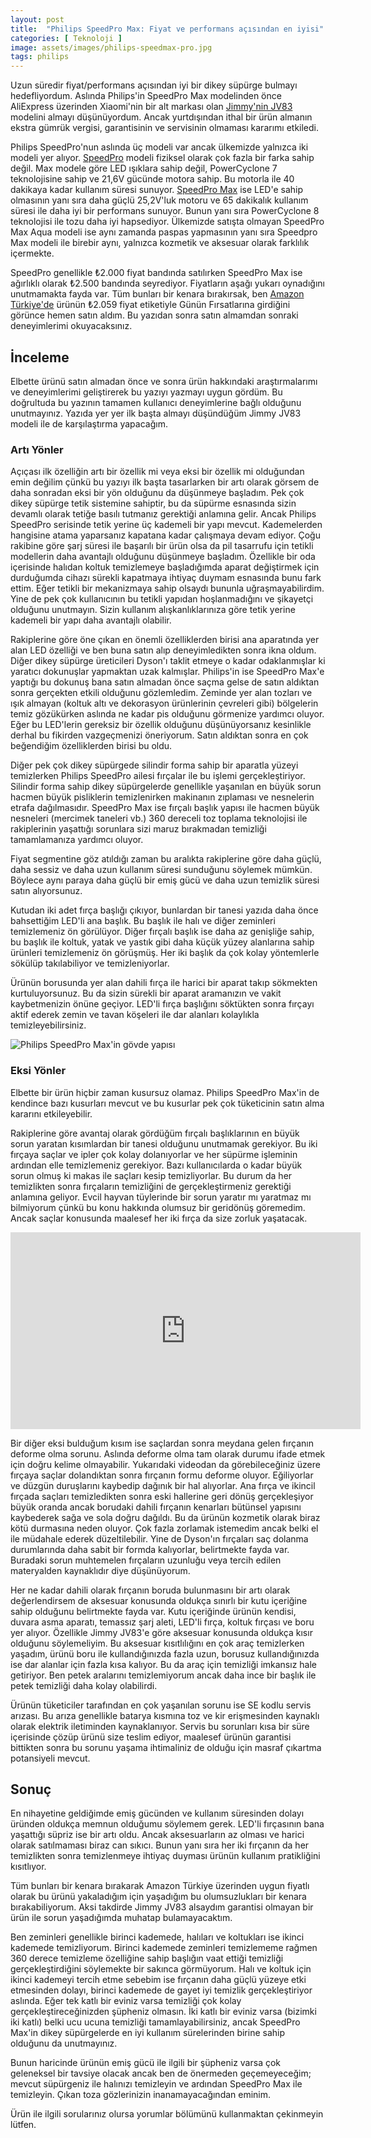```yaml
---
layout: post
title:  "Philips SpeedPro Max: Fiyat ve performans açısından en iyisi"
categories: [ Teknoloji ]
image: assets/images/philips-speedmax-pro.jpg
tags: philips
---
```

Uzun süredir fiyat/performans açısından iyi bir dikey süpürge bulmayı hedefliyordum. Aslında Philips'in SpeedPro Max modelinden önce AliExpress üzerinden Xiaomi'nin bir alt markası olan [Jimmy'nin JV83](https://tr.aliexpress.com/item/33020305939.html) modelini almayı düşünüyordum. Ancak yurtdışından ithal bir ürün almanın ekstra gümrük vergisi, garantisinin ve servisinin olmaması kararımı etkiledi.

Philips SpeedPro'nun aslında üç modeli var ancak ülkemizde yalnızca iki modeli yer alıyor. [SpeedPro](https://www.philips.com.tr/c-p/FC6724_01/speedpro-kablosuz-sarjli-dikey-suepuerge) modeli fiziksel olarak çok fazla bir farka sahip değil. Max modele göre LED ışıklara sahip değil, PowerCyclone 7 teknolojisine sahip ve 21,6V gücünde motora sahip. Bu motorla ile 40 dakikaya kadar kullanım süresi sunuyor. [SpeedPro Max](https://www.philips.com.tr/c-p/FC6823_01/speedpro-max-kablosuz-suepuerge) ise LED'e sahip olmasının yanı sıra daha güçlü 25,2V'luk motoru ve 65 dakikalık kullanım süresi ile daha iyi bir performans sunuyor. Bunun yanı sıra PowerCyclone 8 teknolojisi ile tozu daha iyi hapsediyor. Ülkemizde satışta olmayan SpeedPro Max Aqua modeli ise aynı zamanda paspas yapmasının yanı sıra Speedpro Max modeli ile birebir aynı, yalnızca kozmetik ve aksesuar olarak farklılık içermekte.

SpeedPro genellikle ₺2.000 fiyat bandında satılırken SpeedPro Max ise ağırlıklı olarak ₺2.500 bandında seyrediyor. Fiyatların aşağı yukarı oynadığını unutmamakta fayda var. Tüm bunları bir kenara bırakırsak, ben [Amazon Türkiye'de](https://www.amazon.com.tr/Philips-FC6823-01-SpeedPro-Kablosuz/dp/B079Q8LBZ4/) ürünün ₺2.059 fiyat etiketiyle Günün Fırsatlarına girdiğini görünce hemen satın aldım. Bu yazıdan sonra satın almamdan sonraki deneyimlerimi okuyacaksınız.

## İnceleme
Elbette ürünü satın almadan önce ve sonra ürün hakkındaki araştırmalarımı ve deneyimlerimi geliştirerek bu yazıyı yazmayı uygun gördüm. Bu doğrultuda bu yazının tamamen kullanıcı deneyimlerine bağlı olduğunu unutmayınız. Yazıda yer yer ilk başta almayı düşündüğüm Jimmy JV83 modeli ile de karşılaştırma yapacağım.

### Artı Yönler
Açıçası ilk özelliğin artı bir özellik mi veya eksi bir özellik mi olduğundan emin değilim çünkü bu yazıyı ilk başta tasarlarken bir artı olarak görsem de daha sonradan eksi bir yön olduğunu da düşünmeye başladım. Pek çok dikey süpürge tetik sistemine sahiptir, bu da süpürme esnasında sizin devamlı olarak tetiğe basılı tutmanız gerektiği anlamına gelir. Ancak Philips SpeedPro serisinde tetik yerine üç kademeli bir yapı mevcut. Kademelerden hangisine atama yaparsanız kapatana kadar çalışmaya devam ediyor. Çoğu rakibine göre şarj süresi ile başarılı bir ürün olsa da pil tasarrufu için tetikli modellerin daha avantajlı olduğunu düşünmeye başladım. Özellikle bir oda içerisinde halıdan koltuk temizlemeye başladığımda aparat değiştirmek için durduğumda cihazı sürekli kapatmaya ihtiyaç duymam esnasında bunu fark ettim. Eğer tetikli bir mekanizmaya sahip olsaydı bununla uğraşmayabilirdim. Yine de pek çok kullanıcının bu tetikli yapıdan hoşlanmadığını ve şikayetçi olduğunu unutmayın. Sizin kullanım alışkanlıklarınıza göre tetik yerine kademeli bir yapı daha avantajlı olabilir.

Rakiplerine göre öne çıkan en önemli özelliklerden birisi ana aparatında yer alan LED özelliği ve ben buna satın alıp deneyimledikten sonra ikna oldum. Diğer dikey süpürge üreticileri Dyson'ı taklit etmeye o kadar odaklanmışlar ki yaratıcı dokunuşlar yapmaktan uzak kalmışlar. Philips'in ise SpeedPro Max'e yaptığı bu dokunuş bana satın almadan önce saçma gelse de satın aldıktan sonra gerçekten etkili olduğunu gözlemledim. Zeminde yer alan tozları ve ışık almayan (koltuk altı ve dekorasyon ürünlerinin çevreleri gibi) bölgelerin temiz gözükürken aslında ne kadar pis olduğunu görmenize yardımcı oluyor. Eğer bu LED'lerin gereksiz bir özellik olduğunu düşünüyorsanız kesinlikle derhal bu fikirden vazgeçmenizi öneriyorum. Satın aldıktan sonra en çok beğendiğim özelliklerden birisi bu oldu.

Diğer pek çok dikey süpürgede silindir forma sahip bir aparatla yüzeyi temizlerken Philips SpeedPro ailesi fırçalar ile bu işlemi gerçekleştiriyor. Silindir forma sahip dikey süpürgelerde genellikle yaşanılan en büyük sorun hacmen büyük pisliklerin temizlenirken makinanın zıplaması ve nesnelerin etrafa dağılmasıdır. SpeedPro Max ise fırçalı başlık yapısı ile hacmen büyük nesneleri (mercimek taneleri vb.) 360 dereceli toz toplama teknolojisi ile rakiplerinin yaşattığı sorunlara sizi maruz bırakmadan temizliği tamamlamanıza yardımcı oluyor.

Fiyat segmentine göz atıldığı zaman bu aralıkta rakiplerine göre daha güçlü, daha sessiz ve daha uzun kullanım süresi sunduğunu söylemek mümkün. Böylece aynı paraya daha güçlü bir emiş gücü ve daha uzun temizlik süresi satın alıyorsunuz.

Kutudan iki adet fırça başlığı çıkıyor, bunlardan bir tanesi yazıda daha önce bahsettiğim LED'li ana başlık. Bu başlık ile halı ve diğer zeminleri temizlemeniz ön görülüyor. Diğer fırçalı başlık ise daha az genişliğe sahip, bu başlık ile koltuk, yatak ve yastık gibi daha küçük yüzey alanlarına sahip ürünleri temizlemeniz ön görüşmüş. Her iki başlık da çok kolay yöntemlerle sökülüp takılabiliyor ve temizleniyorlar.

Ürünün borusunda yer alan dahili fırça ile harici bir aparat takıp sökmekten kurtuluyorsunuz. Bu da sizin sürekli bir aparat aramanızın ve vakit kaybetmenizin önüne geçiyor. LED'li fırça başlığını söktükten sonra fırçayı aktif ederek zemin ve tavan köşeleri ile dar alanları kolaylıkla temizleyebilirsiniz.

![Philips SpeedPro Max'in gövde yapısı](assets/images/speedpro-max-2_optimized)

### Eksi Yönler
Elbette bir ürün hiçbir zaman kusursuz olamaz. Philips SpeedPro Max'in de kendince bazı kusurları mevcut ve bu kusurlar pek çok tüketicinin satın alma kararını etkileyebilir.

Rakiplerine göre avantaj olarak gördüğüm fırçalı başlıklarının en büyük sorun yaratan kısımlardan bir tanesi olduğunu unutmamak gerekiyor. Bu iki fırçaya saçlar ve ipler çok kolay dolanıyorlar ve her süpürme işleminin ardından elle temizlemeniz gerekiyor. Bazı kullanıcılarda o kadar büyük sorun olmuş ki makas ile saçları kesip temizliyorlar. Bu durum da her temizlikten sonra fırçaların temizliğini de gerçekleştirmeniz gerektiği anlamına geliyor. Evcil hayvan tüylerinde bir sorun yaratır mı yaratmaz mı bilmiyorum çünkü bu konu hakkında olumsuz bir geridönüş göremedim. Ancak saçlar konusunda maalesef her iki fırça da size zorluk yaşatacak.

<iframe width="560" height="315" src="https://www.youtube-nocookie.com/embed/gshEZFfkD6k" frameborder="0" allow="accelerometer; autoplay; clipboard-write; encrypted-media; gyroscope; picture-in-picture" allowfullscreen></iframe>

Bir diğer eksi bulduğum kısım ise saçlardan sonra meydana gelen fırçanın deforme olma sorunu. Aslında deforme olma tam olarak durumu ifade etmek için doğru kelime olmayabilir. Yukarıdaki videodan da görebileceğiniz üzere fırçaya saçlar dolandıktan sonra fırçanın formu deforme oluyor. Eğiliyorlar ve düzgün duruşlarını kaybedip dağınık bir hal alıyorlar. Ana fırça ve ikincil fırçada saçları temizledikten sonra eski hallerine geri dönüş gerçekleşiyor büyük oranda ancak borudaki dahili fırçanın kenarları bütünsel yapısını kaybederek sağa ve sola doğru dağıldı. Bu da ürünün kozmetik olarak biraz kötü durmasına neden oluyor. Çok fazla zorlamak istemedim ancak belki el ile müdahale ederek düzeltilebilir. Yine de Dyson'ın fırçaları saç dolanma durumlarında daha sabit bir formda kalıyorlar, belirtmekte fayda var. Buradaki sorun muhtemelen fırçaların uzunluğu veya tercih edilen materyalden kaynaklıdır diye düşünüyorum.

Her ne kadar dahili olarak fırçanın boruda bulunmasını bir artı olarak değerlendirsem de aksesuar konusunda oldukça sınırlı bir kutu içeriğine sahip olduğunu belirtmekte fayda var. Kutu içeriğinde ürünün kendisi, duvara asma aparatı, temassız şarj aleti, LED'li fırça, koltuk fırçası ve boru yer alıyor. Özellikle Jimmy JV83'e göre aksesuar konusunda oldukça kısır olduğunu söylemeliyim. Bu aksesuar kısıtlılığını en çok araç temizlerken yaşadım, ürünü boru ile kullandığınızda fazla uzun, borusuz kullandığınızda ise dar alanlar için fazla kısa kalıyor. Bu da araç için temizliği imkansız hale getiriyor. Ben petek aralarını temizlemiyorum ancak daha ince bir başlık ile petek temizliği daha kolay olabilirdi.

Ürünün tüketiciler tarafından en çok yaşanılan sorunu ise SE kodlu servis arızası. Bu arıza genellikle batarya kısmına toz ve kir erişmesinden kaynaklı olarak elektrik iletiminden kaynaklanıyor. Servis bu sorunları kısa bir süre içerisinde çözüp ürünü size teslim ediyor, maalesef ürünün garantisi bittikten sonra bu sorunu yaşama ihtimaliniz de olduğu için masraf çıkartma potansiyeli mevcut.

## Sonuç
En nihayetine geldiğimde emiş gücünden ve kullanım süresinden dolayı üründen oldukça memnun olduğumu söylemem gerek. LED'li fırçasının bana yaşattığı süpriz ise bir artı oldu. Ancak aksesuarların az olması ve harici olarak satılmaması biraz can sıkıcı. Bunun yanı sıra her iki fırçanın da her temizlikten sonra temizlenmeye ihtiyaç duyması ürünün kullanım pratikliğini kısıtlıyor.

Tüm bunları bir kenara bırakarak Amazon Türkiye üzerinden uygun fiyatlı olarak bu ürünü yakaladığım için yaşadığım bu olumsuzlukları bir kenara bırakabiliyorum. Aksi takdirde Jimmy JV83 alsaydım garantisi olmayan bir ürün ile sorun yaşadığımda muhatap bulamayacaktım.

Ben zeminleri genellikle birinci kademede, halıları ve koltukları ise ikinci kademede temizliyorum. Birinci kademede zeminleri temizlememe rağmen 360 derece temizleme özelliğine sahip başlığın vaat ettiği temizliği gerçekleştirdiğini söylemekte bir sakınca görmüyorum. Halı ve koltuk için ikinci kademeyi tercih etme sebebim ise fırçanın daha güçlü yüzeye etki etmesinden dolayı, birinci kademede de gayet iyi temizlik gerçekleştiriyor aslında. Eğer tek katlı bir eviniz varsa temizliği çok kolay gerçekleştireceğinizden şüpheniz olmasın. İki katlı bir eviniz varsa (bizimki iki katlı) belki ucu ucuna temizliği tamamlayabilirsiniz, ancak SpeedPro Max'in dikey süpürgelerde en iyi kullanım sürelerinden birine sahip olduğunu da unutmayınız.

Bunun haricinde ürünün emiş gücü ile ilgili bir şüpheniz varsa çok geleneksel bir tavsiye olacak ancak ben de önermeden geçemeyeceğim; mevcut süpürgeniz ile halınızı temizleyin ve ardından SpeedPro Max ile temizleyin. Çıkan toza gözlerinizin inanamayacağından eminim.

Ürün ile ilgili sorularınız olursa yorumlar bölümünü kullanmaktan çekinmeyin lütfen.
